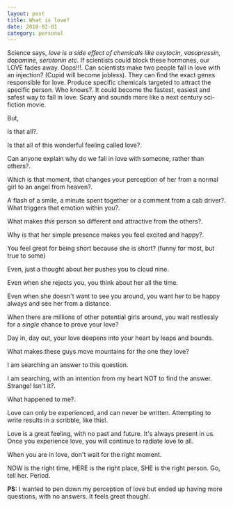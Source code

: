 ```yaml
---
layout: post
title: What is love?
date: 2010-02-01
category: personal
---
```


Science says, *love is a side effect of chemicals like oxytocin, vasopressin, dopamine, serotonin etc*. If scientists could block these hormones, our LOVE fades away. Oops!!!. Can scientists make two people fall in love with an injection? (Cupid will become jobless). They can find the exact genes responsible for love. Produce specific chemicals targeted to attract the specific person. Who knows?. It could become the fastest, easiest and safest way to fall in love. Scary and sounds more like a next century sci-fiction movie.  

But,  

Is that all?.  

Is that all of this wonderful feeling called love?.  

Can anyone explain why do we fall in love with someone, rather than others?.  

Which is that moment, that changes your perception of her from a normal girl to an angel from heaven?.  

A flash of a smile, a minute spent together or a comment from a cab driver?. What triggers that emotion within you?.  

What makes *this* person so different and attractive from the others?.  

Why is that her simple presence makes you feel excited and happy?.  

You feel great for being short because she is short? (funny for most, but true to some)  

Even, just a thought about her pushes you to cloud nine.  

Even when she rejects you, you think about her all the time.  

Even when she doesn't want to see you around, you want her to be happy always and see her from a distance.  

When there are millions of other potential girls around, you wait restlessly for a *single* chance to prove your love?  

Day in, day out, your love deepens into your heart by leaps and bounds.  

What makes these guys move mountains for the one they love?  

I am searching an answer to this question.  

I am searching, with an intention from my heart NOT to find the answer. Strange! Isn't it?.  

What happened to me?.  

Love can only be experienced, and can never be written. Attempting to write results in a scribble, like this!.  

Love is a great feeling, with no past and future. It's always present in us. Once you experience love, you will continue to radiate love to all.  

When you are in love, don't wait for the right moment.  

NOW is the right time, HERE is the right place, SHE is the right person. Go, tell her. Period.  

**PS:** I wanted to pen down my perception of love but ended up having more questions, with no answers. It feels great though!.  

